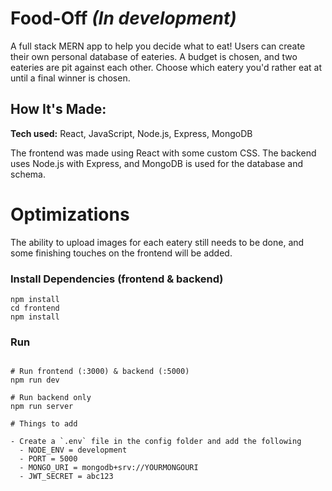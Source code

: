 # Food-Off *(In development)*

A full stack MERN app to help you decide what to eat! Users can create their own personal database of eateries. A budget is chosen, and two eateries are pit against each other. Choose which eatery you'd rather eat at until a final winner is chosen. 

## How It's Made:

**Tech used:** React, JavaScript, Node.js, Express, MongoDB

The frontend was made using React with some custom CSS. The backend uses Node.js with Express, and MongoDB is used for the database and schema.

# Optimizations

The ability to upload images for each eatery still needs to be done, and some finishing touches on the frontend will be added.

### Install Dependencies (frontend & backend)

```
npm install
cd frontend
npm install
```

### Run

```

# Run frontend (:3000) & backend (:5000)
npm run dev

# Run backend only
npm run server

# Things to add

- Create a `.env` file in the config folder and add the following
  - NODE_ENV = development
  - PORT = 5000
  - MONGO_URI = mongodb+srv://YOURMONGOURI
  - JWT_SECRET = abc123

